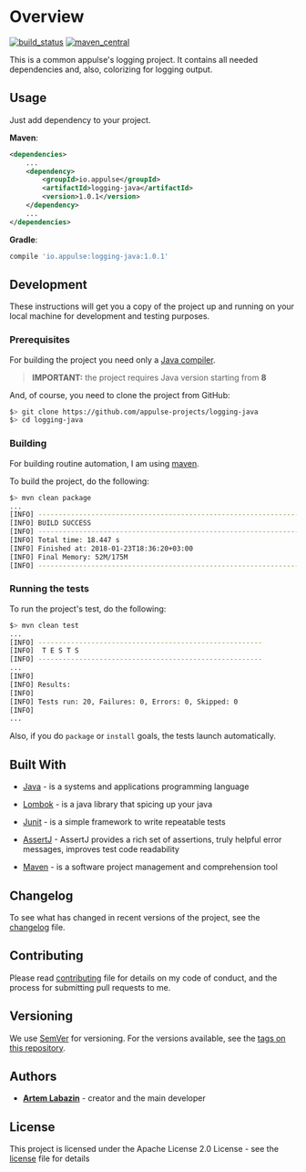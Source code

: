 # Overview

[![build_status](https://travis-ci.org/appulse-projects/logging-java.svg?branch=master)](https://travis-ci.org/appulse-projects/logging-java)
[![maven_central](https://maven-badges.herokuapp.com/maven-central/io.appulse/logging-java/badge.svg)](https://maven-badges.herokuapp.com/maven-central/io.appulse/logging-java)

This is a common appulse's logging project. It contains all needed dependencies and, also, colorizing for logging output.

## Usage

Just add dependency to your project.

**Maven**:

```xml
<dependencies>
    ...
    <dependency>
        <groupId>io.appulse</groupId>
        <artifactId>logging-java</artifactId>
        <version>1.0.1</version>
    </dependency>
    ...
</dependencies>
```

**Gradle**:

```groovy
compile 'io.appulse:logging-java:1.0.1'
```

## Development

These instructions will get you a copy of the project up and running on your local machine for development and testing purposes.

### Prerequisites

For building the project you need only a [Java compiler](http://www.oracle.com/technetwork/java/javase/downloads/index.html).

> **IMPORTANT:** the project requires Java version starting from **8**

And, of course, you need to clone the project from GitHub:

```bash
$> git clone https://github.com/appulse-projects/logging-java
$> cd logging-java
```

### Building

For building routine automation, I am using [maven](https://maven.apache.org).

To build the project, do the following:

```bash
$> mvn clean package
...
[INFO] ------------------------------------------------------------------------
[INFO] BUILD SUCCESS
[INFO] ------------------------------------------------------------------------
[INFO] Total time: 18.447 s
[INFO] Finished at: 2018-01-23T18:36:20+03:00
[INFO] Final Memory: 52M/175M
[INFO] ------------------------------------------------------------------------
```

### Running the tests

To run the project's test, do the following:

```bash
$> mvn clean test
...
[INFO] -------------------------------------------------------
[INFO]  T E S T S
[INFO] -------------------------------------------------------
...
[INFO]
[INFO] Results:
[INFO]
[INFO] Tests run: 20, Failures: 0, Errors: 0, Skipped: 0
[INFO]
...
```

Also, if you do `package` or `install` goals, the tests launch automatically.

## Built With

* [Java](http://www.oracle.com/technetwork/java/javase) - is a systems and applications programming language

* [Lombok](https://projectlombok.org) - is a java library that spicing up your java

* [Junit](http://junit.org/junit4/) - is a simple framework to write repeatable tests

* [AssertJ](http://joel-costigliola.github.io/assertj/) - AssertJ provides a rich set of assertions, truly helpful error messages, improves test code readability

* [Maven](https://maven.apache.org) - is a software project management and comprehension tool

## Changelog

To see what has changed in recent versions of the project, see the [changelog](./CHANGELOG.md) file.

## Contributing

Please read [contributing](./CONTRIBUTING.md) file for details on my code of conduct, and the process for submitting pull requests to me.

## Versioning

We use [SemVer](http://semver.org/) for versioning. For the versions available, see the [tags on this repository](https://github.com/appulse-projects/logging-java/tags).

## Authors

* **[Artem Labazin](https://github.com/xxlabaza)** - creator and the main developer

## License

This project is licensed under the Apache License 2.0 License - see the [license](./LICENSE) file for details
